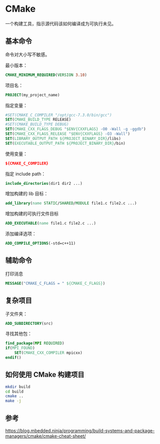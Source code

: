 # CMake

一个构建工具，指示源代码该如何编译成为可执行未见。

## 基本命令

命令对大小写不敏感。

最小版本：

```cmake
CMAKE_MINIMUM_REQUIRED(VERSION 3.10)
``` 

项目名：

```cmake
PROJECT(my_project_name)
```

指定变量：

```cmake
#SET(CMAKE_C_COMPILER "/opt/gcc-7.3.0/bin/gcc")
SET(CMAKE_BUILD_TYPE RELEASE)
#SET(CMAKE_BUILD_TYPE DEBUG)
SET(CMAKE_CXX_FLAGS_DEBUG "$ENV{CXXFLAGS} -O0 -Wall -g -ggdb")
SET(CMAKE_CXX_FLAGS_RELEASE "$ENV{CXXFLAGS} -O3 -Wall")
SET(LIBRARY_OUTPUT_PATH ${PROJECT_BINARY_DIR}/libs)
SET(EXECUTABLE_OUTPUT_PATH ${PROJECT_BINARY_DIR}/bin)
```

使用变量：

```cmake
${CMAKE_C_COMPILER}
```

指定 include path：

```cmake
include_directories(dir1 dir2 ...)
```

增加构建的 lib 目标：

```cmake
add_library(name STATIC/SHARED/MODULE file1.c file2.c ...)
```

增加构建的可执行文件目标

```cmake 
ADD_EXECUTABLE(name file1.c file2.c ...)
```

添加编译选项：

```cmake
ADD_COMPILE_OPTIONS(-std=c++11)
```

## 辅助命令

打印消息

```cmake
MESSAGE("CMAKE_C_FLAGS = " ${CMAKE_C_FLAGS})
```

## 复杂项目

子文件夹：

```cmake
ADD_SUBDIRECTORY(src)
```

寻找其他包：

```cmake
find_package(MPI REQUIRED)
if(MPI_FOUND)
    SET(CMAKE_CXX_COMPILER mpicxx)   
endif()
```

## 如何使用 CMake 构建项目

```sh
mkdir build
cd build
cmake ..
make -j
```

## 参考

https://blog.mbedded.ninja/programming/build-systems-and-package-managers/cmake/cmake-cheat-sheet/